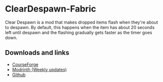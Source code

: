 # ClearDespawn-Fabric
Clear Despawn is a mod that makes dropped items flash when they're about to despawn. By default, this happens when the item has about 20 seconds left until despawn and the flashing gradually gets faster as the timer goes down.

## Downloads and links
- [CourseForge](https://www.curseforge.com/minecraft/mc-mods/clear-despawn-fabric)
- [Modrinth (Weekly updates)](https://modrinth.com/mod/cleardespawn)
- [Github](https://github.com/gbl/ClearDespawn-Fabric)